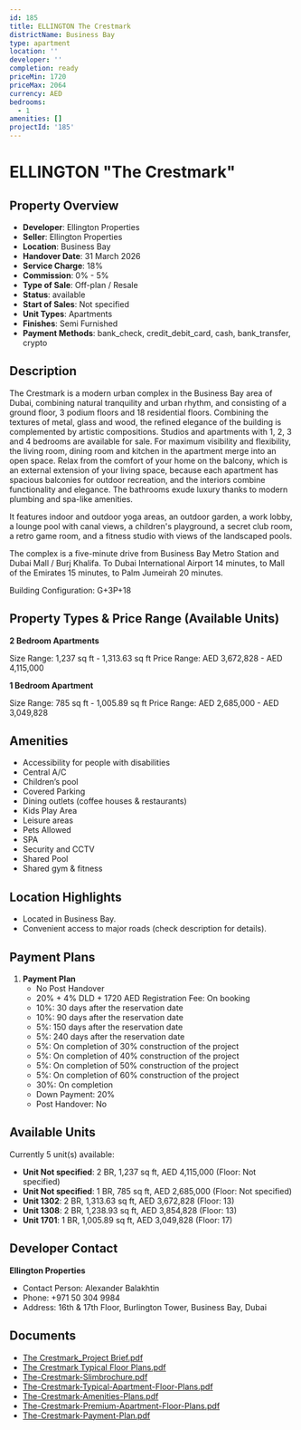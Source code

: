 ```yaml
---
id: 185
title: ELLINGTON The Crestmark
districtName: Business Bay
type: apartment
location: ''
developer: ''
completion: ready
priceMin: 1720
priceMax: 2064
currency: AED
bedrooms:
  - 1
amenities: []
projectId: '185'
---
```


# ELLINGTON "The Crestmark"

## Property Overview
- **Developer**: Ellington Properties
- **Seller**: Ellington Properties
- **Location**: Business Bay
- **Handover Date**: 31 March 2026
- **Service Charge**: 18%
- **Commission**: 0% - 5%
- **Type of Sale**: Off-plan / Resale
- **Status**: available
- **Start of Sales**: Not specified
- **Unit Types**: Apartments
- **Finishes**: Semi Furnished
- **Payment Methods**: bank_check, credit_debit_card, cash, bank_transfer, crypto

## Description
The Crestmark is a modern urban complex in the Business Bay area of Dubai, combining natural tranquility and urban rhythm, and consisting of a ground floor, 3 podium floors and 18 residential floors. Combining the textures of metal, glass and wood, the refined elegance of the building is complemented by artistic compositions. Studios and apartments with 1, 2, 3 and 4 bedrooms are available for sale. For maximum visibility and flexibility, the living room, dining room and kitchen in the apartment merge into an open space. Relax from the comfort of your home on the balcony, which is an external extension of your living space, because each apartment has spacious balconies for outdoor recreation, and the interiors combine functionality and elegance. The bathrooms exude luxury thanks to modern plumbing and spa-like amenities.

It features indoor and outdoor yoga areas, an outdoor garden, a work lobby, a lounge pool with canal views, a children's playground, a secret club room, a retro game room, and a fitness studio with views of the landscaped pools. 

The complex is a five-minute drive from Business Bay Metro Station and Dubai Mall / Burj Khalifa. To Dubai International Airport 14 minutes, to Mall of the Emirates 15 minutes, to Palm Jumeirah 20 minutes.

Building Configuration: G+3P+18

## Property Types & Price Range (Available Units)
**2 Bedroom Apartments**

Size Range: 1,237 sq ft - 1,313.63 sq ft
Price Range: AED 3,672,828 - AED 4,115,000

**1 Bedroom Apartment**

Size Range: 785 sq ft - 1,005.89 sq ft
Price Range: AED 2,685,000 - AED 3,049,828

## Amenities
- Accessibility for people with disabilities
- Central A/C
- Children’s pool
- Covered Parking
- Dining outlets  (coffee houses & restaurants)
- Kids Play Area
- Leisure areas
- Pets Allowed
- SPA
- Security and CCTV
- Shared Pool
- Shared gym & fitness

## Location Highlights
- Located in Business Bay.
- Convenient access to major roads (check description for details).

## Payment Plans
1. **Payment Plan**
   - No Post Handover
   - 20% + 4% DLD + 1720 AED Registration Fee: On booking
   - 10%: 30 days after the reservation date
   - 10%: 90 days after the reservation date
   - 5%: 150 days after the reservation date
   - 5%: 240 days after the reservation date
   - 5%: On completion of 30% construction of the project
   - 5%: On completion of 40% construction of the project
   - 5%: On completion of 50% construction of the project
   - 5%: On completion of 60% construction of the project
   - 30%: On completion
   - Down Payment: 20%
   - Post Handover: No

## Available Units
Currently 5 unit(s) available:
- **Unit Not specified**: 2 BR, 1,237 sq ft, AED 4,115,000 (Floor: Not specified)
- **Unit Not specified**: 1 BR, 785 sq ft, AED 2,685,000 (Floor: Not specified)
- **Unit 1302**: 2 BR, 1,313.63 sq ft, AED 3,672,828 (Floor: 13)
- **Unit 1308**: 2 BR, 1,238.93 sq ft, AED 3,854,828 (Floor: 13)
- **Unit 1701**: 1 BR, 1,005.89 sq ft, AED 3,049,828 (Floor: 17)

## Developer Contact
**Ellington Properties**
- Contact Person: Alexander Balakhtin
- Phone: +971 50 304 9984
- Address: 16th & 17th Floor, Burlington Tower, Business Bay, Dubai

## Documents
- [The Crestmark_Project Brief.pdf](https://cdn.geniemap.net/2023/06/23/0V6IF37mp1vsCDWNlXztgjIjvopwTuUrarCtGfjM.pdf)
- [The Crestmark Typical Floor Plans.pdf](https://cdn.geniemap.net/2023/06/23/da4ma6xEzQ4cKCK2WuCa950ADM2G96OId0mjbRPQ.pdf)
- [The-Crestmark-Slimbrochure.pdf](https://cdn.geniemap.net/2023/06/23/6vB7JzvJ7nV7dlJfIWJFrDnDxoBDTv3f0WvKEFw2.pdf)
- [The-Crestmark-Typical-Apartment-Floor-Plans.pdf](https://cdn.geniemap.net/2023/06/23/YFsxKGRs0B34KKUhFOGLQRLD1F6giKhuCxlrBLma.pdf)
- [The-Crestmark-Amenities-Plans.pdf](https://cdn.geniemap.net/2023/06/23/h6VacvCB7bsrvnXiM5FEN47SclKFF6D4T4nH8HC8.pdf)
- [The-Crestmark-Premium-Apartment-Floor-Plans.pdf](https://cdn.geniemap.net/2023/06/23/cIW5XlqUhQrrVVAKtdMnKY66b1rCqFerUP28AORU.pdf)
- [The-Crestmark-Payment-Plan.pdf](https://cdn.geniemap.net/2023/06/23/D6xJ6OepzgLTTk9rZH1lvo4bA8FjIRiTP4TVg9fo.pdf)

